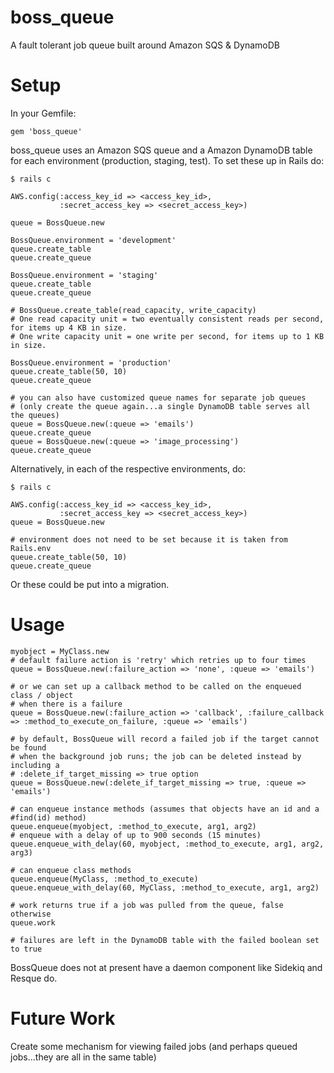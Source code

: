 boss_queue
==========

A fault tolerant job queue built around Amazon SQS &amp; DynamoDB


Setup
============

In your Gemfile:

    gem 'boss_queue'


boss_queue uses an Amazon SQS queue and a Amazon DynamoDB table for each environment (production, staging, test). To set these up in Rails do:

    $ rails c

    AWS.config(:access_key_id => <access_key_id>,
               :secret_access_key => <secret_access_key>)

    queue = BossQueue.new

    BossQueue.environment = 'development'
    queue.create_table
    queue.create_queue

    BossQueue.environment = 'staging'
    queue.create_table
    queue.create_queue

    # BossQueue.create_table(read_capacity, write_capacity)
    # One read capacity unit = two eventually consistent reads per second, for items up 4 KB in size.
    # One write capacity unit = one write per second, for items up to 1 KB in size.

    BossQueue.environment = 'production'
    queue.create_table(50, 10)
    queue.create_queue

    # you can also have customized queue names for separate job queues
    # (only create the queue again...a single DynamoDB table serves all the queues)
    queue = BossQueue.new(:queue => 'emails')
    queue.create_queue
    queue = BossQueue.new(:queue => 'image_processing')
    queue.create_queue


Alternatively, in each of the respective environments, do:

    $ rails c

    AWS.config(:access_key_id => <access_key_id>,
               :secret_access_key => <secret_access_key>)
    queue = BossQueue.new

    # environment does not need to be set because it is taken from Rails.env
    queue.create_table(50, 10)
    queue.create_queue


Or these could be put into a migration.


Usage
=====

    myobject = MyClass.new
    # default failure action is 'retry' which retries up to four times
    queue = BossQueue.new(:failure_action => 'none', :queue => 'emails')

    # or we can set up a callback method to be called on the enqueued class / object
    # when there is a failure
    queue = BossQueue.new(:failure_action => 'callback', :failure_callback => :method_to_execute_on_failure, :queue => 'emails')

    # by default, BossQueue will record a failed job if the target cannot be found
    # when the background job runs; the job can be deleted instead by including a
    # :delete_if_target_missing => true option
    queue = BossQueue.new(:delete_if_target_missing => true, :queue => 'emails')

    # can enqueue instance methods (assumes that objects have an id and a #find(id) method)
    queue.enqueue(myobject, :method_to_execute, arg1, arg2)
    # enqueue with a delay of up to 900 seconds (15 minutes)
    queue.enqueue_with_delay(60, myobject, :method_to_execute, arg1, arg2, arg3)

    # can enqueue class methods
    queue.enqueue(MyClass, :method_to_execute)
    queue.enqueue_with_delay(60, MyClass, :method_to_execute, arg1, arg2)

    # work returns true if a job was pulled from the queue, false otherwise
    queue.work

    # failures are left in the DynamoDB table with the failed boolean set to true

BossQueue does not at present have a daemon component like Sidekiq and Resque do.


Future Work
===========

Create some mechanism for viewing failed jobs (and perhaps queued jobs...they are all in the same table)


